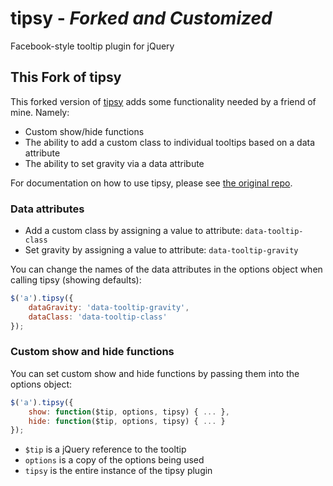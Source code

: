 # tipsy - *Forked and Customized*

Facebook-style tooltip plugin for jQuery

## This Fork of tipsy

This forked version of [tipsy](https://github.com/jaz303/tipsy/tree/master) adds some functionality needed by a friend of mine. Namely:

* Custom show/hide functions
* The ability to add a custom class to individual tooltips based on a data attribute
* The ability to set gravity via a data attribute

For documentation on how to use tipsy, please see [the original repo](https://github.com/jaz303/tipsy/tree/master).

### Data attributes

* Add a custom class by assigning a value to attribute: `data-tooltip-class`
* Set gravity by assigning a value to attribute: `data-tooltip-gravity`

You can change the names of the data attributes in the options object when calling tipsy (showing defaults):

```javascript
$('a').tipsy({
	dataGravity: 'data-tooltip-gravity',
	dataClass: 'data-tooltip-class'
});
```

### Custom show and hide functions

You can set custom show and hide functions by passing them into the options object:

```javascript
$('a').tipsy({
	show: function($tip, options, tipsy) { ... },
	hide: function($tip, options, tipsy) { ... }
});
```

* `$tip` is a jQuery reference to the tooltip
* `options` is a copy of the options being used
* `tipsy` is the entire instance of the tipsy plugin

